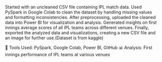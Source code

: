 Started with an uncleaned CSV file containing IPL match data. Used PySpark in Google Colab to clean the dataset by handling missing values and formatting inconsistencies. After preprocessing, uploaded the cleaned data into Power BI for visualization and analysis. Generated insights on first innings average scores of all IPL teams across different venues. Finally, exported the analyzed data and visualizations, creating a new CSV file and an image for further use.(Dataset is from kaggle)

📌 Tools Used: PySpark, Google Colab, Power BI, GitHub
📊 Analysis: First innings performance of IPL teams at various venues
